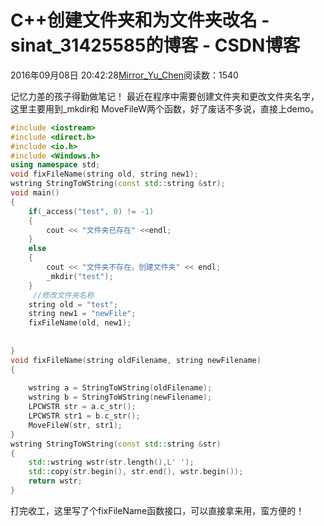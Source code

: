 # C++创建文件夹和为文件夹改名 - sinat_31425585的博客 - CSDN博客
2016年09月08日 20:42:28[Mirror_Yu_Chen](https://me.csdn.net/sinat_31425585)阅读数：1540
> 
记忆力差的孩子得勤做笔记！
最近在程序中需要创建文件夹和更改文件夹名字，这里主要用到_mkdir和 MoveFileW两个函数，好了废话不多说，直接上demo。
```cpp
#include <iostream>
#include <direct.h>
#include <io.h>
#include <Windows.h>
using namespace std;
void fixFileName(string old, string new1);
wstring StringToWString(const std::string &str);
void main()
{
	if(_access("test", 0) != -1)
	{
		cout << "文件夹已存在" <<endl;
	}
	else
	{
		cout << "文件夹不存在，创建文件夹" << endl;
		_mkdir("test");
	}
	 //修改文件夹名称
	string old = "test";
	string new1 = "newFile";
	fixFileName(old, new1);
	
	
}
void fixFileName(string oldFilename, string newFilename)
{
	
	wstring a = StringToWString(oldFilename);
	wstring b = StringToWString(newFilename);
	LPCWSTR str = a.c_str();
	LPCWSTR str1 = b.c_str();
	MoveFileW(str, str1);
}
wstring StringToWString(const std::string &str)
{
	std::wstring wstr(str.length(),L' ');
	std::copy(str.begin(), str.end(), wstr.begin());
	return wstr; 
}
```
> 
打完收工，这里写了个fixFileName函数接口，可以直接拿来用，蛮方便的！
